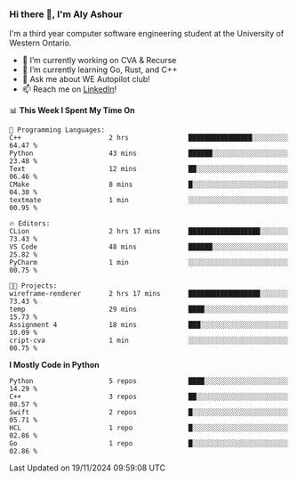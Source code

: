 ### Hi there 👋, I'm Aly Ashour
I'm a third year computer software engineering student at the University of Western Ontario.

- 🔭 I’m currently working on CVA & Recurse
- 🌱 I’m currently learning Go, Rust, and C++
- 💬 Ask me about WE Autopilot club!
- 📫 Reach me on [LinkedIn](https://www.linkedin.com/in/alymashour/)!
  
<!--START_SECTION:waka-->
📊 **This Week I Spent My Time On** 

```text
💬 Programming Languages: 
C++                      2 hrs               ████████████████░░░░░░░░░   64.47 % 
Python                   43 mins             ██████░░░░░░░░░░░░░░░░░░░   23.48 % 
Text                     12 mins             ██░░░░░░░░░░░░░░░░░░░░░░░   06.46 % 
CMake                    8 mins              █░░░░░░░░░░░░░░░░░░░░░░░░   04.30 % 
textmate                 1 min               ░░░░░░░░░░░░░░░░░░░░░░░░░   00.95 % 

🔥 Editors: 
CLion                    2 hrs 17 mins       ██████████████████░░░░░░░   73.43 % 
VS Code                  48 mins             ██████░░░░░░░░░░░░░░░░░░░   25.82 % 
PyCharm                  1 min               ░░░░░░░░░░░░░░░░░░░░░░░░░   00.75 % 

🐱‍💻 Projects: 
wireframe-renderer       2 hrs 17 mins       ██████████████████░░░░░░░   73.43 % 
temp                     29 mins             ████░░░░░░░░░░░░░░░░░░░░░   15.73 % 
Assignment 4             18 mins             ███░░░░░░░░░░░░░░░░░░░░░░   10.09 % 
cript-cva                1 min               ░░░░░░░░░░░░░░░░░░░░░░░░░   00.75 % 
```

**I Mostly Code in Python** 

```text
Python                   5 repos             ████░░░░░░░░░░░░░░░░░░░░░   14.29 % 
C++                      3 repos             ██░░░░░░░░░░░░░░░░░░░░░░░   08.57 % 
Swift                    2 repos             █░░░░░░░░░░░░░░░░░░░░░░░░   05.71 % 
HCL                      1 repo              █░░░░░░░░░░░░░░░░░░░░░░░░   02.86 % 
Go                       1 repo              █░░░░░░░░░░░░░░░░░░░░░░░░   02.86 % 
```




 Last Updated on 19/11/2024 09:59:08 UTC
<!--END_SECTION:waka-->
